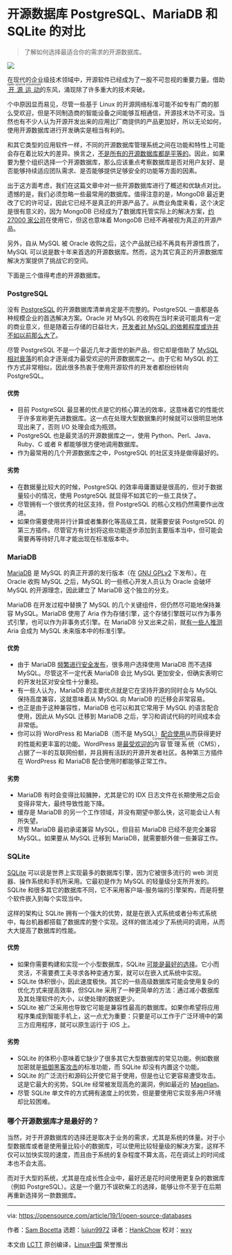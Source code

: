 [#]: collector: (lujun9972)
[#]: translator: (HankChow)
[#]: reviewer: (wxy)
[#]: publisher: (wxy)
[#]: url: (https://linux.cn/article-10512-1.html)
[#]: subject: (Comparing 3 open source databases: PostgreSQL, MariaDB, and SQLite)
[#]: via: (https://opensource.com/article/19/1/open-source-databases)
[#]: author: (Sam Bocetta https://opensource.com/users/sambocetta)

开源数据库 PostgreSQL、MariaDB 和 SQLite 的对比
======

>  了解如何选择最适合你的需求的开源数据库。

![](https://opensource.com/sites/default/files/styles/image-full-size/public/lead-images/data_container_block.png?itok=S8MbXEYw)

在现代的企业级技术领域中，开源软件已经成为了一股不可忽视的重要力量。借助<ruby>[开源运动][1]<rt>open source movement</rt></ruby>的东风，涌现除了许多重大的技术突破。

个中原因显而易见，尽管一些基于 Linux 的开源网络标准可能不如专有厂商的那么受欢迎，但是不同制造商的智能设备之间能够互相通信，开源技术功不可没。当然也有不少人认为开源开发出来的应用比厂商提供的产品更加好，所以无论如何，使用开源数据库进行开发确实是相当有利的。

和其它类型的应用软件一样，不同的开源数据库管理系统之间在功能和特性上可能会存在着比较大的差异。换言之，[不是所有的开源数据库都是平等的][2]。因此，如果要为整个组织选择一个开源数据库，那么应该重点考察数据库是否对用户友好、是否能够持续适应团队需求、是否能够提供足够安全的功能等方面的因素。

出于这方面考虑，我们在这篇文章中对一些开源数据库进行了概述和优缺点对比。遗憾的是，我们必须忽略一些最常用的数据库。值得注意的是，MongoDB 最近更改了它的许可证，因此它已经不是真正的开源产品了。从商业角度来看，这个决定是很有意义的，因为 MongoDB 已经成为了数据库托管实际上的解决方案，[约 27000 家公司][3]在使用它，但这也意味着 MongoDB 已经不再被视为真正的开源产品。

另外，自从 MySQL 被 Oracle 收购之后，这个产品就已经不再具有开源性质了，MySQL 可以说是数十年来首选的开源数据库。然而，这为其它真正的开源数据库解决方案提供了挑战它的空间。

下面是三个值得考虑的开源数据库。

### PostgreSQL

没有 [PostgreSQL][4] 的开源数据库清单肯定是不完整的。PostgreSQL 一直都是各种规模企业的首选解决方案。Oracle 对 MySQL 的收购在当时来说可能具有一定的商业意义，但是随着云存储的日益壮大，[开发者对 MySQL 的依赖程度或许并不如以前那么大了][5]。

尽管 PostgreSQL 不是一个最近几年才面世的新产品，但它却是借助了 [MySQL 相对衰落][6]的机会才逐渐成为最受欢迎的开源数据库之一。由于它和 MySQL 的工作方式非常相似，因此很多热衷于使用开源软件的开发者都纷纷转向 PostgreSQL。

#### 优势

  * 目前 PostgreSQL 最显著的优点是它的核心算法的效率，这意味着它的性能优于许多宣称更先进数据库。这一点在处理大型数据集的时候就可以很明显地体现出来了，否则 I/O 处理会成为瓶颈。
  * PostgreSQL 也是最灵活的开源数据库之一，使用 Python、Perl、Java、Ruby、C 或者 R 都能够很方便地调用数据库。
  * 作为最常用的几个开源数据库之中，PostgreSQL 的社区支持是做得最好的。

#### 劣势

  * 在数据量比较大的时候，PostgreSQL 的效率毋庸置疑是很高的，但对于数据量较小的情况，使用 PostgreSQL 就显得不如其它的一些工具快了。
  * 尽管拥有一个很优秀的社区支持，但 PostgreSQL 的核心文档仍然需要作出改进。
  * 如果你需要使用并行计算或者集群化等高级工具，就需要安装 PostgreSQL 的第三方插件。尽管官方有计划将这些功能逐步添加到主要版本当中，但可能会需要再等待好几年才能出现在标准版本中。

### MariaDB

[MariaDB][7] 是 MySQL 的真正开源的发行版本（在 [GNU GPLv2][8] 下发布）。在 Oracle 收购 MySQL 之后，MySQL 的一些核心开发人员认为 Oracle 会破坏 MySQL 的开源理念，因此建立了 MariaDB 这个独立的分支。

MariaDB 在开发过程中替换了 MySQL 的几个关键组件，但仍然尽可能地保持兼容 MySQL。MariaDB 使用了 Aria 作为存储引擎，这个存储引擎既可以作为事务式引擎，也可以作为非事务式引擎。在 MariaDB 分叉出来之前，就[有一些人推测][10] Aria 会成为 MySQL 未来版本中的标准引擎。

#### 优势

  * 由于 MariaDB [频繁进行安全发布][11]，很多用户选择使用 MariaDB 而不选择 MySQL。尽管这不一定代表 MariaDB 会比 MySQL 更加安全，但确实表明它的开发社区对安全性十分重视。
  * 有一些人认为，MariaDB 的主要优点就是它在坚持开源的同时会与 MySQL 保持高度兼容，这就意味着从 MySQL 向 MariaDB 的迁移会非常容易。
  * 也正是由于这种兼容性，MariaDB 也可以和其它常用于 MySQL 的语言配合使用，因此从 MySQL 迁移到 MariaDB 之后，学习和调试代码的时间成本会非常低。
  * 你可以将 WordPress 和 MariaDB（而不是 MySQL）[配合使用][12]从而获得更好的性能和更丰富的功能。WordPress 是[最受欢迎的][13]<ruby>内容管理系统<rt>Content Management System</rt></ruby>（CMS），占据了一半的互联网份额，并且拥有活跃的开源开发者社区。各种第三方插件在 WordPress 和 MariaDB 配合使用时都能够正常工作。

#### 劣势

  * MariaDB 有时会变得比较臃肿，尤其是它的 IDX 日志文件在长期使用之后会变得非常大，最终导致性能下降。
  * 缓存是 MariaDB 的另一个工作领域，并没有期望中那么快，这可能会让人有所失望。
  * 尽管 MariaDB 最初承诺兼容 MySQL，但目前 MariaDB 已经不是完全兼容 MySQL。如果要从 MySQL 迁移到 MariaDB，就需要额外做一些兼容工作。

### SQLite

[SQLite][14] 可以说是世界上实现最多的数据库引擎，因为它被很多流行的 web 浏览器、操作系统和手机所采用。它最初是作为 MySQL 的轻量级分支所开发的。SQLite 和很多其它的数据库不同，它不采用客户端-服务端的引擎架构，而是将整个软件嵌入到每个实现当中。

这样的架构让 SQLite 拥有一个强大的优势，就是在嵌入式系统或者分布式系统中，每台机器都搭载了数据库的整个实现。这样的做法减少了系统间的调用，从而大大提高了数据库的性能。

#### 优势

  * 如果你需要构建和实现一个小型数据库，SQLite [可能是最好的选择][15]。它小而灵活，不需要费工夫寻求各种变通方案，就可以在嵌入式系统中实现。
  * SQLite 体积很小，因此速度极快。其它的一些高级数据库可能会使用复杂的优化方式来提高效率，但SQLite 采用了一种更简单的方法：通过减小数据库及其处理软件的大小，以使处理的数据更少。
  * SQLite 被广泛采用也导致它可能是兼容性最高的数据库。如果你希望将应用程序集成到智能手机上，这一点尤为重要：只要是可以工作于广泛环境中的第三方应用程序，就可以原生运行于 iOS 上。

#### 劣势

  * SQLite 的体积小意味着它缺少了很多其它大型数据库的常见功能。例如数据加密就是[抵御黑客攻击][16]的标准功能，而 SQLite 却没有内置这个功能。
  * SQLite 的广泛流行和源码公开使它易于使用，但是也让它更容易遭受攻击。这是它最大的劣势。SQLite 经常被发现高危的漏洞，例如最近的 [Magellan][17]。
  * 尽管 SQLite 单文件的方式拥有速度上的优势，但是要使用它实现多用户环境却比较困难。

### 哪个开源数据库才是最好的？

当然，对于开源数据库的选择还是取决于业务的需求，尤其是系统的体量。对于小型数据库或者是使用量比较小的数据库，可以使用比较轻量级的解决方案，这样不仅可以加快实现的速度，而且由于系统的复杂程度不算太高，花在调试上的时间成本也不会太高。

而对于大型的系统，尤其是在成长性企业中，最好还是花时间使用更复杂的数据库（例如 PostgreSQL）。这是一个磨刀不误砍柴工的选择，能够让你不至于在后期再重新选择另一款数据库。

--------------------------------------------------------------------------------

via: https://opensource.com/article/19/1/open-source-databases

作者：[Sam Bocetta][a]
选题：[lujun9972][b]
译者：[HankChow](https://github.com/HankChow)
校对：[wxy](https://github.com/wxy)

本文由 [LCTT](https://github.com/LCTT/TranslateProject) 原创编译，[Linux中国](https://linux.cn/) 荣誉推出

[a]: https://opensource.com/users/sambocetta
[b]: https://github.com/lujun9972
[1]: https://opensource.com/article/18/2/pivotal-moments-history-open-source
[2]: https://blog.capterra.com/free-database-software/
[3]: https://idatalabs.com/tech/products/mongodb
[4]: https://www.postgresql.org/
[5]: https://www.theregister.co.uk/2018/05/31/rise_of_the_open_source_data_strategies/
[6]: https://www.itworld.com/article/2721995/big-data/signs-of-mysql-decline-on-horizon.html
[7]: https://mariadb.org/
[8]: https://github.com/MariaDB/server/blob/10.4/COPYING
[9]: https://mariadb.com/about-us/
[10]: http://kb.askmonty.org/en/aria-faq
[11]: https://mariadb.org/tag/security/
[12]: https://mariadb.com/resources/blog/how-to-install-and-run-wordpress-with-mariadb/
[13]: https://websitesetup.org/popular-cms/
[14]: https://www.sqlite.org/index.html
[15]: https://www.sqlite.org/aff_short.html
[16]: https://hostingcanada.org/most-common-website-vulnerabilities/
[17]: https://www.securitynewspaper.com/2018/12/18/critical-vulnerability-in-sqlite-you-should-update-now/



